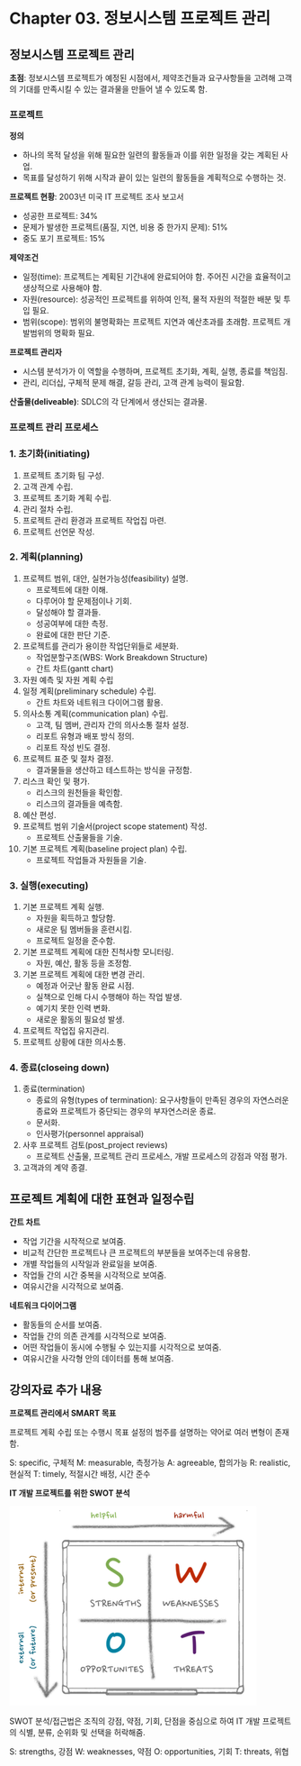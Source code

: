# Chapter 03. 정보시스템 프로젝트 관리

## 정보시스템 프로젝트 관리

**초점**: 정보시스템 프로젝트가 예정된 시점에서, 제약조건들과 요구사항들을 고려해 고객의 기대를 만족시킬 수 있는 결과물을 만들어 낼 수 있도록 함.

### 프로젝트

**정의**
- 하나의 목적 달성을 위해 필요한 일련의 활동들과 이를 위한 일정을 갖는 계획된 사업.
- 목표를 달성하기 위해 시작과 끝이 있는 일련의 활동들을 계획적으로 수행하는 것.

**프로젝트 현황**: 2003년 미국 IT 프로젝트 조사 보고서

- 성공한 프로젝트: 34%
- 문제가 발생한 프로젝트(품질, 지연, 비용 중 한가지 문제): 51%
- 중도 포기 프로젝트: 15%

**제약조건**

- 일정(time): 프로젝트는 계획된 기간내에 완료되어야 함. 주어진 시간을 효율적이고 생상적으로 사용해야 함.
- 자원(resource): 성공적인 프로젝트를 위하여 인적, 물적 자원의 적절한 배분 및 투입 필요.
- 범위(scope): 범위의 불명확화는 프로젝트 지연과 예산초과를 초래함. 프로젝트 개발범위의 명확화 필요.

**프로젝트 관리자**

- 시스템 분석가가 이 역할을 수행하며, 프로젝트 초기화, 계획, 실행, 종료를 책임짐.
- 관리, 리더십, 구체적 문제 해결, 갈등 관리, 고객 관계 능력이 필요함.

**산출물(deliveable)**: SDLC의 각 단계에서 생산되는 결과물.

### 프로젝트 관리 프로세스

### 1. 초기화(initiating)

1. 프로젝트 초기화 팀 구성.
2. 고객 관계 수립.
3. 프로젝트 초기화 계획 수립.
4. 관리 절차 수립.
5. 프로젝트 관리 환경과 프로젝트 작업집 마련.
6. 프로젝트 선언문 작성.
	
### 2. 계획(planning)

1. 프로젝트 범위, 대안, 실현가능성(feasibility) 설명.
 	- 프로젝트에 대한 이해.
 	- 다루어야 할 문제점이나 기회.
 	- 달성해야 할 결과들.
 	- 성공여부에 대한 측정.
 	- 완료에 대한 판단 기준.
2. 프로젝트를 관리가 용이한 작업단위들로 세분화.
 	- 작업분할구조(WBS: Work Breakdown Structure)
 	- 간트 차트(gantt chart)
3. 자원 예측 및 자원 계획 수립
4. 일정 계획(preliminary schedule) 수립.
 	- 간트 차트와 네트워크 다이어그램 활용.
5. 의사소통 계획(communication plan) 수립.
 	- 고객, 팀 멤버, 관리자 간의 의사소통 절차 설정.
 	- 리포트 유형과 배포 방식 정의.
 	- 리포트 작성 빈도 결정.
6. 프로젝트 표준 및 절차 결정.
 	- 결과물들을 생산하고 테스트하는 방식을 규정함.
7. 리스크 확인 및 평가.
 	- 리스크의 원천들을 확인함.
 	- 리스크의 결과들을 예측함.
8. 예산 편성.
9. 프로젝트 범위 기술서(project scope statement) 작성.
 	-  프로젝트 산출물들을 기술.
10. 기본 프로젝트 계획(baseline project plan) 수립.
 	- 프로젝트 작업들과 자원들을 기술.
 	
### 3. 실행(executing)

1. 기본 프로젝트 계획 실행.
	- 자원을 획득하고 할당함.
	- 새로운 팀 멤버들을 훈련시킴.
	- 프로젝트 일정을 준수함.
2. 기본 프로젝트 계획에 대한 진척사항 모니터링.
	- 자원, 예산, 활동 등을 조정함.
3. 기본 프로젝트 계획에 대한 변경 관리.
 	- 예정과 어긋난 활동 완료 시점.
 	- 실책으로 인해 다시 수행해야 하는 작업 발생.
 	- 예기치 못한 인력 변화.
 	- 새로운 활동의 필요성 발생.
4. 프로젝트 작업집 유지관리.
5. 프로젝트 상황에 대한 의사소통.
	
### 4. 종료(closeing down)

1. 종료(termination)
	- 종료의 유형(types of termination): 요구사항들이 만족된 경우의 자연스러운 종료와 프로젝트가 중단되는 경우의 부자연스러운 종료.
	- 문서화.
	- 인사평가(personnel appraisal)
2. 사후 프로젝트 검토(post_project reviews)
	- 프로젝트 산출물, 프로젝트 관리 프로세스, 개발 프로세스의 강점과 약점 평가.
3. 고객과의 계약 종결.

## 프로젝트 계획에 대한 표현과 일정수립

**간트 차트**

- 작업 기간을 시작적으로 보여줌.
- 비교적 간단한 프로젝트나 큰 프로젝트의 부분들을 보여주는데 유용함.
- 개별 작업들의 시작일과 완료일을 보여줌.
- 작업들 간의 시간 중복을 시각적으로 보여줌.
- 여유시간을 시각적으로 보여줌.

**네트워크 다이어그램**

- 활동들의 순서를 보여줌.
- 작업들 간의 의존 관계를 시각적으로 보여줌.
- 어떤 작업들이 동시에 수행될 수 있는지를 시각적으로 보여줌.
- 여유시간을 사각형 안의 데이터를 통해 보여줌.

## 강의자료 추가 내용

**프로젝트 관리에서 SMART 목표**

프로젝트 계획 수립 또는 수행시 목표 설정의 범주를 설명하는 약어로 여러 변형이 존재함.

S: specific, 구체적
M: measurable, 측정가능
A: agreeable, 합의가능
R: realistic, 현실적
T: timely, 적절시간 배정, 시간 준수

**IT 개발 프로젝트를 위한 SWOT 분석**

![](03_managing-the-information-systems-project_1.png)

SWOT 분석/접근법은 조직의 강점, 약점, 기회, 단점을 중심으로 하여 IT 개발 프로젝트의 식별, 분류, 순위화 및 선택을 허락해줌.

S: strengths, 강점
W: weaknesses, 약점
O: opportunities, 기회
T: threats, 위협

